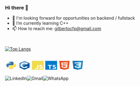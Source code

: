 ### Hi there 👋

- 🔭 I'm looking forward for opportunities on backend / fullstack
- 🌱 I’m currently learning C++
- 📫 How to reach me: gilbertocfp@gmail.com<br>
<br>

  [![Top Langs](https://github-readme-stats.vercel.app/api/top-langs/?username=GilCFP&hide=powershell&exclude_repo=teste_de_afinidade&size_weight=0.5&count_weight=0.8&layout=donut-vertical&theme=dark)](https://github.com/anuraghazra/github-readme-stats)

<div style="display: inline_block"><br>
  <img align="center" alt="Gil-Python" height="30" width="40" src="https://raw.githubusercontent.com/devicons/devicon/master/icons/python/python-original.svg">
  <img align="center" alt="Gil-C" height="30" width="40" src="https://raw.githubusercontent.com/devicons/devicon/master/icons/c/c-original.svg">
  <img align="center" alt="Gil-Js" height="30" width="40" src="https://raw.githubusercontent.com/devicons/devicon/master/icons/javascript/javascript-plain.svg">
  <img align="center" alt="Gil-Ts" height="30" width="40" src="https://raw.githubusercontent.com/devicons/devicon/master/icons/typescript/typescript-plain.svg">
  <img align="center" alt="Gil-HTML" height="30" width="40" src="https://raw.githubusercontent.com/devicons/devicon/master/icons/html5/html5-original.svg">
  <img align="center" alt="Gil-CSS" height="30" width="40" src="https://raw.githubusercontent.com/devicons/devicon/master/icons/css3/css3-original.svg">
  
</div>

<div style="margin-top: 20px; display: flex">
	<br>
  	<a href="https://www.linkedin.com/in/gilcfp/" target="_blank" style="text-decoration: none;"> 
    	<img src="https://img.shields.io/badge/linkedin-%230077B5.svg?style=for-the-badge&logo=linkedin&logoColor=white" alt="LinkedIn">
  	</a>
  	<a href="mailto:gilbertocfp@gmail.com" target="_blank" style="text-decoration: none;"> 
    	<img src="https://img.shields.io/badge/Gmail-D14836?style=for-the-badge&logo=gmail&logoColor=white" alt="Gmail">
  	</a>
  	<a href="https://wa.me/+5531989213846" target="_blank" style="text-decoration: none;"> 
    	<img src="https://img.shields.io/badge/WhatsApp-25D366?style=for-the-badge&logo=whatsapp&logoColor=white" alt="WhatsApp">
  	</a>
</div>
